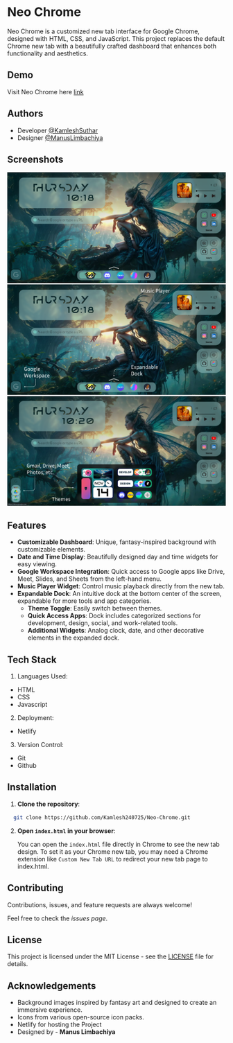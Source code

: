 
# Neo Chrome

Neo Chrome is a customized new tab interface for Google Chrome, designed with HTML, CSS, and JavaScript. This project replaces the default Chrome new tab with a beautifully crafted dashboard that enhances both functionality and aesthetics.

## Demo

Visit Neo Chrome here [link](https://neochrome.netlify.app/)


## Authors

- Developer [@KamleshSuthar](https://www.github.com/Kamlesh240725)
- Designer [@ManusLimbachiya](https://www.github.com/TheHoarder31)


## Screenshots

![App Screenshot](https://github.com/Kamlesh240725/Neo-Chrome/blob/main/New-Chrome%20Assets/readme/Screenshot_1.png)
![App Screenshot](https://github.com/Kamlesh240725/Neo-Chrome/blob/main/New-Chrome%20Assets/readme/Screenshot_2.png)
![App Screenshot](https://github.com/Kamlesh240725/Neo-Chrome/blob/main/New-Chrome%20Assets/readme/Screenshot_3.png)


## Features

- **Customizable Dashboard**: Unique, fantasy-inspired background with customizable elements.
- **Date and Time Display**: Beautifully designed day and time widgets for easy viewing.
- **Google Workspace Integration**: Quick access to Google apps like Drive, Meet, Slides, and Sheets from the left-hand menu.
- **Music Player Widget**: Control music playback directly from the new tab.
- **Expandable Dock**: An intuitive dock at the bottom center of the screen, expandable for more tools and app categories.
    - **Theme Toggle**: Easily switch between themes.
    - **Quick Access Apps**: Dock includes categorized sections for     development, design, social, and work-related tools.
    - **Additional Widgets**: Analog clock, date, and other        decorative  elements in the expanded dock.

## Tech Stack

1. Languages Used: 
- HTML
- CSS
- Javascript
2. Deployment: 
- Netlify
3. Version Control: 
- Git
- Github

## Installation

1. **Clone the repository**:

```bash
  git clone https://github.com/Kamlesh240725/Neo-Chrome.git
```
2. **Open `index.html` in your browser**:

    You can open the `index.html` file directly in Chrome to see the new tab design.
    To set it as your Chrome new tab, you may need a Chrome extension like `Custom New Tab URL` to redirect your new tab page to index.html.   
## Contributing

Contributions, issues, and feature requests are always welcome!

 Feel free to check the *issues page*.
## License

This project is licensed under the MIT License - see the [LICENSE](https://choosealicense.com/licenses/mit/)
 file for details.

## Acknowledgements

 - Background images inspired by fantasy art and designed to create an immersive experience.
 - Icons from various open-source icon packs.
 - Netlify for hosting the Project
 - Designed by - **Manus Limbachiya**

